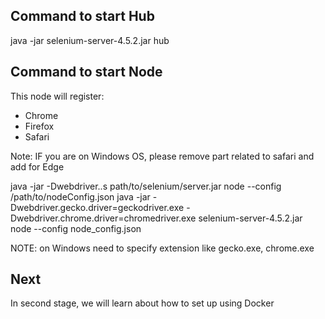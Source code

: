 ## Command to start Hub
java -jar selenium-server-4.5.2.jar hub

## Command to start Node
This node will register:

* Chrome
* Firefox
* Safari

Note: IF you are on Windows OS, please remove part related to safari and add for Edge

java -jar -Dwebdriver.<type>.<name>s path/to/selenium/server.jar node --config /path/to/nodeConfig.json 
java -jar -Dwebdriver.gecko.driver=geckodriver.exe -Dwebdriver.chrome.driver=chromedriver.exe selenium-server-4.5.2.jar node --config node_config.json

NOTE: on Windows need to specify extension like gecko.exe, chrome.exe
## Next

In second stage, we will learn about how to set up using Docker